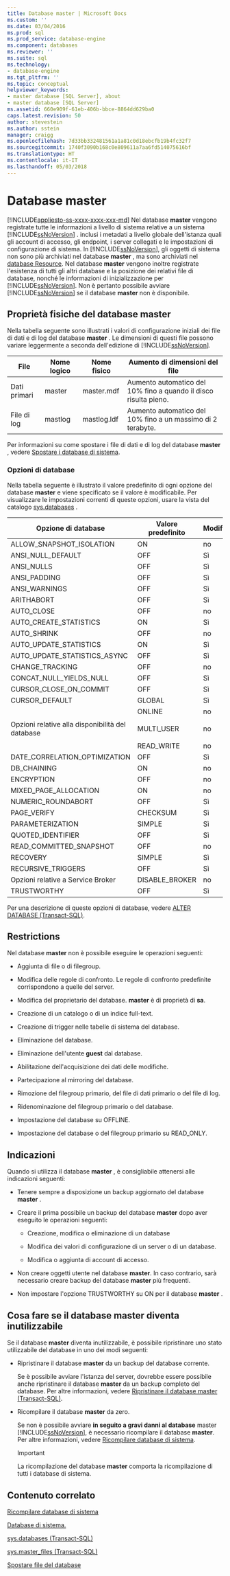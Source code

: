 ```yaml
---
title: Database master | Microsoft Docs
ms.custom: ''
ms.date: 03/04/2016
ms.prod: sql
ms.prod_service: database-engine
ms.component: databases
ms.reviewer: ''
ms.suite: sql
ms.technology:
- database-engine
ms.tgt_pltfrm: ''
ms.topic: conceptual
helpviewer_keywords:
- master database [SQL Server], about
- master database [SQL Server]
ms.assetid: 660e909f-61eb-406b-bbce-8864dd629ba0
caps.latest.revision: 50
author: stevestein
ms.author: sstein
manager: craigg
ms.openlocfilehash: 7d33bb332481561a1a81c0d18ebcfb19b4fc32f7
ms.sourcegitcommit: 1740f3090b168c0e809611a7aa6fd514075616bf
ms.translationtype: HT
ms.contentlocale: it-IT
ms.lasthandoff: 05/03/2018
---
```

# <a name="master-database"></a>Database master
[!INCLUDE[appliesto-ss-xxxx-xxxx-xxx-md](../../includes/appliesto-ss-xxxx-xxxx-xxx-md.md)]
  Nel database **master** vengono registrate tutte le informazioni a livello di sistema relative a un sistema [!INCLUDE[ssNoVersion](../../includes/ssnoversion-md.md)] . inclusi i metadati a livello globale dell'istanza quali gli account di accesso, gli endpoint, i server collegati e le impostazioni di configurazione di sistema. In [!INCLUDE[ssNoVersion](../../includes/ssnoversion-md.md)], gli oggetti di sistema non sono più archiviati nel database **master** , ma sono archiviati nel [database Resource](../../relational-databases/databases/resource-database.md). Nel database **master** vengono inoltre registrate l'esistenza di tutti gli altri database e la posizione dei relativi file di database, nonché le informazioni di inizializzazione per [!INCLUDE[ssNoVersion](../../includes/ssnoversion-md.md)]. Non è pertanto possibile avviare [!INCLUDE[ssNoVersion](../../includes/ssnoversion-md.md)] se il database **master** non è disponibile.  
  
## <a name="physical-properties-of-master"></a>Proprietà fisiche del database master  
 Nella tabella seguente sono illustrati i valori di configurazione iniziali dei file di dati e di log del database **master** . Le dimensioni di questi file possono variare leggermente a seconda dell'edizione di [!INCLUDE[ssNoVersion](../../includes/ssnoversion-md.md)].  
  
|File|Nome logico|Nome fisico|Aumento di dimensioni del file|  
|----------|------------------|-------------------|-----------------|  
|Dati primari|master|master.mdf|Aumento automatico del 10% fino a quando il disco risulta pieno.|  
|File di log|mastlog|mastlog.ldf|Aumento automatico del 10% fino a un massimo di 2 terabyte.|  
  
 Per informazioni su come spostare i file di dati e di log del database **master** , vedere [Spostare i database di sistema](../../relational-databases/databases/move-system-databases.md).  
  
### <a name="database-options"></a>Opzioni di database  
 Nella tabella seguente è illustrato il valore predefinito di ogni opzione del database **master** e viene specificato se il valore è modificabile. Per visualizzare le impostazioni correnti di queste opzioni, usare la vista del catalogo [sys.databases](../../relational-databases/system-catalog-views/sys-databases-transact-sql.md) .  
  
|Opzione di database|Valore predefinito|Modificabile|  
|---------------------|-------------------|---------------------|  
|ALLOW_SNAPSHOT_ISOLATION|ON|no|  
|ANSI_NULL_DEFAULT|OFF|Sì|  
|ANSI_NULLS|OFF|Sì|  
|ANSI_PADDING|OFF|Sì|  
|ANSI_WARNINGS|OFF|Sì|  
|ARITHABORT|OFF|Sì|  
|AUTO_CLOSE|OFF|no|  
|AUTO_CREATE_STATISTICS|ON|Sì|  
|AUTO_SHRINK|OFF|no|  
|AUTO_UPDATE_STATISTICS|ON|Sì|  
|AUTO_UPDATE_STATISTICS_ASYNC|OFF|Sì|  
|CHANGE_TRACKING|OFF|no|  
|CONCAT_NULL_YIELDS_NULL|OFF|Sì|  
|CURSOR_CLOSE_ON_COMMIT|OFF|Sì|  
|CURSOR_DEFAULT|GLOBAL|Sì|  
|Opzioni relative alla disponibilità del database|ONLINE<br /><br /> MULTI_USER<br /><br /> READ_WRITE|no<br /><br /> no<br /><br /> no|  
|DATE_CORRELATION_OPTIMIZATION|OFF|Sì|  
|DB_CHAINING|ON|no|  
|ENCRYPTION|OFF|no|  
|MIXED_PAGE_ALLOCATION|ON|no|  
|NUMERIC_ROUNDABORT|OFF|Sì|  
|PAGE_VERIFY|CHECKSUM|Sì|  
|PARAMETERIZATION|SIMPLE|Sì|  
|QUOTED_IDENTIFIER|OFF|Sì|  
|READ_COMMITTED_SNAPSHOT|OFF|no|  
|RECOVERY|SIMPLE|Sì|  
|RECURSIVE_TRIGGERS|OFF|Sì|  
|Opzioni relative a Service Broker|DISABLE_BROKER|no|  
|TRUSTWORTHY|OFF|Sì|  
  
 Per una descrizione di queste opzioni di database, vedere [ALTER DATABASE &#40;Transact-SQL&#41;](../../t-sql/statements/alter-database-transact-sql.md).  
  
## <a name="restrictions"></a>Restrictions  
 Nel database **master** non è possibile eseguire le operazioni seguenti:  
  
-   Aggiunta di file o di filegroup.  
  
-   Modifica delle regole di confronto. Le regole di confronto predefinite corrispondono a quelle del server.  
  
-   Modifica del proprietario del database. **master** è di proprietà di **sa**.  
  
-   Creazione di un catalogo o di un indice full-text.  
  
-   Creazione di trigger nelle tabelle di sistema del database.  
  
-   Eliminazione del database.  
  
-   Eliminazione dell'utente **guest** dal database.  
  
-   Abilitazione dell'acquisizione dei dati delle modifiche.  
  
-   Partecipazione al mirroring del database.  
  
-   Rimozione del filegroup primario, del file di dati primario o del file di log.  
  
-   Ridenominazione del filegroup primario o del database.  
  
-   Impostazione del database su OFFLINE.  
  
-   Impostazione del database o del filegroup primario su READ_ONLY.  
  
## <a name="recommendations"></a>Indicazioni  
 Quando si utilizza il database **master** , è consigliabile attenersi alle indicazioni seguenti:  
  
-   Tenere sempre a disposizione un backup aggiornato del database **master** .  
  
-   Creare il prima possibile un backup del database **master** dopo aver eseguito le operazioni seguenti:  
  
    -   Creazione, modifica o eliminazione di un database  
  
    -   Modifica dei valori di configurazione di un server o di un database.  
  
    -   Modifica o aggiunta di account di accesso.  
  
-   Non creare oggetti utente nel database **master**. In caso contrario, sarà necessario creare backup del database **master** più frequenti.  
  
-   Non impostare l'opzione TRUSTWORTHY su ON per il database **master** .  
  
## <a name="what-to-do-if-master-becomes-unusable"></a>Cosa fare se il database master diventa inutilizzabile  
 Se il database **master** diventa inutilizzabile, è possibile ripristinare uno stato utilizzabile del database in uno dei modi seguenti:  
  
-   Ripristinare il database **master** da un backup del database corrente.  
  
     Se è possibile avviare l'istanza del server, dovrebbe essere possibile anche ripristinare il database **master** da un backup completo del database. Per altre informazioni, vedere [Ripristinare il database master &#40;Transact-SQL&#41;](../../relational-databases/backup-restore/restore-the-master-database-transact-sql.md).  
  
-   Ricompilare il database **master** da zero.  
  
     Se non è possibile avviare **in seguito a gravi danni al database** master [!INCLUDE[ssNoVersion](../../includes/ssnoversion-md.md)], è necessario ricompilare il database **master**. Per altre informazioni, vedere [Ricompilare database di sistema](../../relational-databases/databases/rebuild-system-databases.md).  
  
    > [!IMPORTANT]  
    >  La ricompilazione del database **master** comporta la ricompilazione di tutti i database di sistema.  
  
## <a name="related-content"></a>Contenuto correlato  
 [Ricompilare database di sistema](../../relational-databases/databases/rebuild-system-databases.md)  
  
 [Database di sistema.](../../relational-databases/databases/system-databases.md)  
  
 [sys.databases &#40;Transact-SQL&#41;](../../relational-databases/system-catalog-views/sys-databases-transact-sql.md)  
  
 [sys.master_files &#40;Transact-SQL&#41;](../../relational-databases/system-catalog-views/sys-master-files-transact-sql.md)  
  
 [Spostare file del database](../../relational-databases/databases/move-database-files.md)  
  
  
